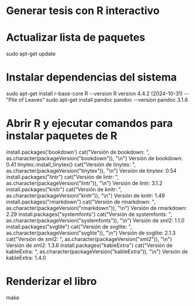 # Generar tesis con R interactivo

# Actualizar lista de paquetes
sudo apt-get update

# Instalar dependencias del sistema
sudo apt-get install r-base-core
R --version
R version 4.4.2 (2024-10-31) -- "Pile of Leaves"
sudo apt-get install pandoc 
pandoc --version
pandoc 3.1.6

# Abrir R y ejecutar comandos para instalar paquetes de R
install.packages('bookdown')
cat("Versión de bookdown: ", as.character(packageVersion("bookdown")), "\n")
Versión de bookdown:  0.41 
tinytex::install_tinytex()
cat("Versión de tinytex: ", as.character(packageVersion("tinytex")), "\n")
Versión de tinytex:  0.54 
install.packages("lintr")
cat("Versión de lintr: ", as.character(packageVersion("lintr")), "\n")
Versión de lintr:  3.1.2
install.packages("knitr")
cat("Versión de knitr: ", as.character(packageVersion("knitr")), "\n")
Versión de knitr:  1.49  
install.packages("rmarkdown")
cat("Versión de rmarkdown: ", as.character(packageVersion("rmarkdown")), "\n")
Versión de rmarkdown:  2.29
install.packages("systemfonts")
cat("Versión de systemfonts: ", as.character(packageVersion("systemfonts")), "\n")
Versión de xml2:  1.1.0 
install.packages("svglite")
cat("Versión de svglite: ", as.character(packageVersion("svglite")), "\n")
Versión de svglite:  2.1.3 
cat("Versión de xml2: ", as.character(packageVersion("xml2")), "\n")
Versión de xml2:  1.3.6 
install.packages("kableExtra")
cat("Versión de kableExtra: ", as.character(packageVersion("kableExtra")), "\n")
Versión de kableExtra:  1.4.0 

# Renderizar el libro
make


